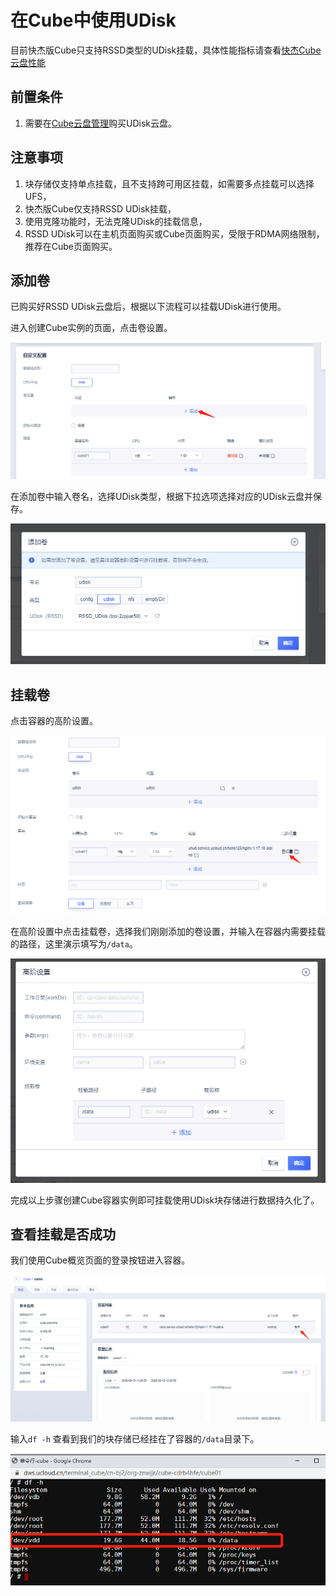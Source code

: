 # 在Cube中使用UDisk

目前快杰版Cube只支持RSSD类型的UDisk挂载，具体性能指标请查看[快杰Cube云盘性能](/cube/introduction/kuaijie?id=云盘性能)

## 前置条件

1. 需要在[Cube云盘管理](https://console.ucloud.cn/cube/udisk)购买UDisk云盘。

## 注意事项

1. 块存储仅支持单点挂载，且不支持跨可用区挂载，如需要多点挂载可以选择UFS，
2. 快杰版Cube仅支持RSSD UDisk挂载，
3. 使用克隆功能时，无法克隆UDisk的挂载信息，
4. RSSD UDisk可以在主机页面购买或Cube页面购买，受限于RDMA网络限制，推荐在Cube页面购买。

## 添加卷

已购买好RSSD UDisk云盘后，根据以下流程可以挂载UDisk进行使用。

进入创建Cube实例的页面，点击卷设置。

![](../images/volume/rssdudisk1.png)

在添加卷中输入卷名，选择UDisk类型，根据下拉选项选择对应的UDisk云盘并保存。

![](../images/volume/rssdudisk2.png)

## 挂载卷

点击容器的高阶设置。

![](../images/volume/rssdudisk3.png)

在高阶设置中点击挂载卷，选择我们刚刚添加的卷设置，并输入在容器内需要挂载的路径，这里演示填写为`/data`。

![](../images/volume/rssdudisk4.png)


完成以上步骤创建Cube容器实例即可挂载使用UDisk块存储进行数据持久化了。

## 查看挂载是否成功

我们使用Cube概览页面的登录按钮进入容器。

![](../images/volume/rssdudisk5.png)

输入`df -h` 查看到我们的块存储已经挂在了容器的`/data`目录下。

![](../images/volume/rssdudisk6.png)


